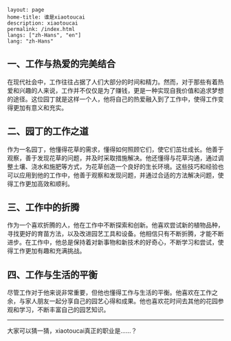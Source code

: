 ```
layout: page
home-title: 谁是xiaotoucai
description: xiaotoucai
permalink: /index.html
langs: ["zh-Hans", "en"]
lang: "zh-Hans"
```

## 一、工作与热爱的完美结合

在现代社会中，工作往往占据了人们大部分的时间和精力。然而，对于那些有着热爱和兴趣的人来说，工作并不仅仅是为了赚钱，更是一种实现自我价值和追求梦想的途径。这位园丁就是这样一个人，他将自己的热爱融入到了工作中，使得工作变得更加有意义和充实。

## 二、园丁的工作之道

作为一名园丁，他懂得花草的需求，懂得如何照顾它们，使它们茁壮成长。他善于观察，善于发现花草的问题，并及时采取措施解决。他还懂得与花草沟通，通过调整土壤、浇水和施肥等方式，为花草创造一个良好的生长环境。这些技巧和经验也可以应用到他的工作中，他善于观察和发现问题，并通过合适的方法解决问题，使得工作更加高效和顺利。

## 三、工作中的折腾

作为一个喜欢折腾的人，他在工作中不断探索和创新。他喜欢尝试新的植物品种，寻找更好的育苗方法，以及改进园艺工具和设备。他相信只有不断折腾，才能不断进步。在工作中，他总是保持着对新事物和新技术的好奇心，不断学习和尝试，使得工作更加有趣和充满挑战。

## 四、工作与生活的平衡

尽管工作对于他来说非常重要，但他也懂得工作与生活的平衡。他喜欢在工作之余，与家人朋友一起分享自己的园艺心得和成果。他也喜欢花时间去其他的花园参观和学习，不断丰富自己的园艺知识。

---

大家可以猜一猜，xiaotoucai真正的职业是……？
